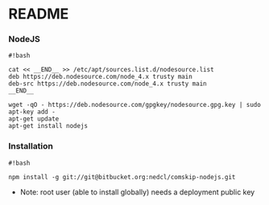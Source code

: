 # README #


### NodeJS ###

```
#!bash

cat << __END__ >> /etc/apt/sources.list.d/nodesource.list
deb https://deb.nodesource.com/node_4.x trusty main
deb-src https://deb.nodesource.com/node_4.x trusty main
__END__

wget -qO - https://deb.nodesource.com/gpgkey/nodesource.gpg.key | sudo apt-key add -
apt-get update
apt-get install nodejs

```

### Installation ###

```
#!bash

npm install -g git://git@bitbucket.org:nedcl/comskip-nodejs.git
```

* Note: root user (able to install globally) needs a deployment public key